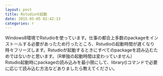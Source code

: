 ```yaml
---
layout: post
title: Rstudioの起動
date: 2015-05-05 02:42:13
categories: r
---
```

<p>Windows8環境でRstudioを使っています。仕事の都合上多数のpackageをインストールする必要があったため行ったところ、Rstudioの起動時間が遅くなり時々フリーズします。Rstudioが起動するときにすべてのpackageを読み込むためではないかと思います。（R単独の起動時間は変わっていません）<br>
Rstudio起動時にpackageの読み込みを最小限にして、library()コマンドで必要に応じて読み込む方法などありましたら教えてください。</p>
